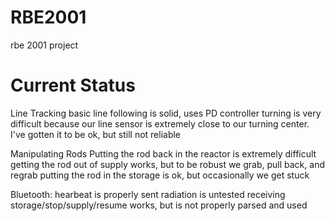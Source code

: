# RBE2001
rbe 2001 project

# Current Status
Line Tracking
  basic line following is solid, uses PD controller
  turning is very difficult because our line sensor is extremely close to our turning center. I've gotten it to be ok, but still not reliable

Manipulating Rods
  Putting the rod back in the reactor is extremely difficult
  getting the rod out of supply works, but to be robust we grab, pull back, and regrab
  putting the rod in the storage is ok, but occasionally we get stuck

Bluetooth:
  hearbeat is properly sent
  radiation is untested
  receiving storage/stop/supply/resume works, but is not properly parsed and used

